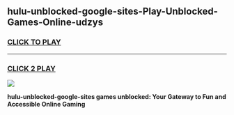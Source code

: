 
## hulu-unblocked-google-sites-Play-Unblocked-Games-Online-udzys
<h3>
<a href="https://premium76.site?title=hulu-unblocked-google-sites&ref=25A">CLICK TO PLAY</a></h3>
<hr>

<h3>
<a href="https://premium76.site?title=hulu-unblocked-google-sites&ref=25A">CLICK 2 PLAY</a>
  
</h3>

<a href="https://premium76.site?title=hulu-unblocked-google-sites&ref=25A"><img src="https://clearcache.store/games.png"></a>


**hulu-unblocked-google-sites games unblocked: Your Gateway to Fun and Accessible Online Gaming**
